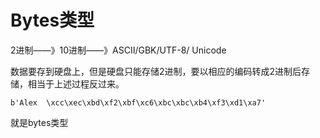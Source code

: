# Bytes类型

2进制——》10进制——》ASCII/GBK/UTF-8/   Unicode

数据要存到硬盘上，但是硬盘只能存储2进制，要以相应的编码转成2进制后存储，相当于上述过程反过来。

```
b'Alex  \xcc\xec\xbd\xf2\xbf\xc6\xbc\xbc\xb4\xf3\xd1\xa7'
```

就是bytes类型